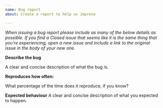 ```yaml
---
name: Bug report
about: Create a report to help us improve

---
```


_When issuing a bug report please include as many of the below details as possible. If you find a Closed issue that seems like it is the same thing that you're experiencing, open a new issue and include a link to the original issue in the body of your new one._

**Describe the bug**

A clear and concise description of what the bug is.

**Reproduces how often:**

What percentage of the time does it reproduce, if you know?

**Expected behaviour**
A clear and concise description of what you expected to happen.